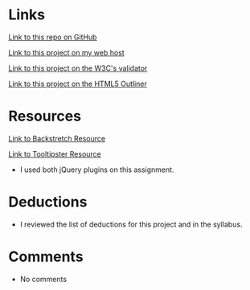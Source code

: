 
# Links

[Link to this repo on GitHub](https://github.com/acheng742/project_resume_cheng_amanda.git)

[Link to this project on my web host](http://acheeeeng.com/project_resume_cheng_amanda/)

[Link to this project on the W3C's validator](https://validator.w3.org/nu/?doc=http%3A%2F%2Facheeeeng.com%2Fproject_resume_cheng_amanda%2F)

[Link to this project on the HTML5 Outliner](https://gsnedders.html5.org/outliner/process.py?url=http%3A%2F%2Facheeeeng.com%2Fproject_resume_cheng_amanda%2F)

# Resources

[Link to Backstretch Resource](http://www.jquery-backstretch.com/)

[Link to Tooltipster Resource](http://iamceege.github.io/tooltipster/#demos)

- I used both jQuery plugins on this assignment.

# Deductions
- I reviewed the list of deductions for this project and in the syllabus.

# Comments
- No comments